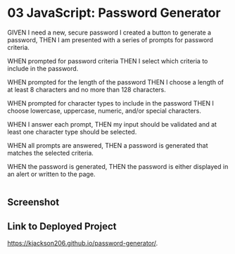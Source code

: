 # 03 JavaScript: Password Generator


GIVEN I need a new, secure password
I created a button to generate a password,
THEN I am presented with a series of prompts for password criteria.

WHEN prompted for password criteria
THEN I select which criteria to include in the password.

WHEN prompted for the length of the password
THEN I choose a length of at least 8 characters and no more than 128 characters.

WHEN prompted for character types to include in the password
THEN I choose lowercase, uppercase, numeric, and/or special characters.

WHEN I answer each prompt,
THEN my input should be validated and at least one character type should be selected.

WHEN all prompts are answered,
THEN a password is generated that matches the selected criteria.

WHEN the password is generated,
THEN the password is either displayed in an alert or written to the page.

```

```
## Screenshot

<a src="assets/images/password-website-screenshot.png">

## Link to Deployed Project

 https://kjackson206.github.io/password-generator/.

 ```
